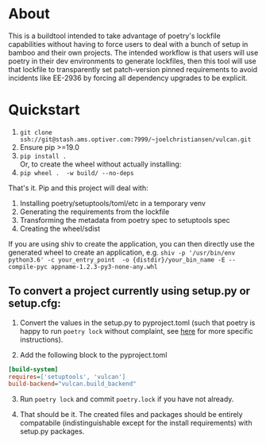 # About

This is a buildtool intended to take advantage of poetry's lockfile capabilities without having to force users
to deal with a bunch of setup in bamboo and their own projects. The intended workflow is that users will use
poetry in their dev environments to generate lockfiles, then this tool will use that lockfile to transparently
set patch-version pinned requirements to avoid incidents like EE-2936 by forcing all dependency upgrades to be
explicit.

# Quickstart

1. `git clone ssh://git@stash.ams.optiver.com:7999/~joelchristiansen/vulcan.git`
2. Ensure pip >=19.0
3. `pip install .`  
Or, to create the wheel without actually installing:
3. `pip wheel .  -w build/ --no-deps`


That's it. Pip and this project will deal with:

1. Installing poetry/setuptools/toml/etc in a temporary venv
2. Generating the requirements from the lockfile
3. Transforming the metadata from poetry spec to setuptools spec
4. Creating the wheel/sdist


If you are using shiv to create the application, you can then directly use the generated wheel to create an
application, e.g. `shiv -p '/usr/bin/env python3.6' -c your_entry_point  -o {distdir}/your_bin_name -E --compile-pyc appname-1.2.3-py3-none-any.whl`


## To convert a project currently using setup.py or setup.cfg:

1. Convert the values in the setup.py to pyproject.toml (such that poetry is happy to run `poetry lock` without
complaint, see [here](https://python-poetry.org/docs/pyproject/) for more specific instructions).

2. Add the following block to the pyproject.toml

```ini
[build-system]
requires=['setuptools', 'vulcan']
build-backend="vulcan.build_backend"
```

3. Run `poetry lock` and commit `poetry.lock` if you have not already.

4. That should be it. The created files and packages should be entirely compatabile (indistinguishable except
   for the install requirements) with setup.py packages.

